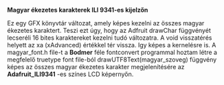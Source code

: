 **Magyar ékezetes karakterek ILI 9341-es kijelzőn**

Ez egy GFX könyvtár változat, amely képes kezelni az összes magyar ékezetes karaktert. Teszi ezt úgy, hogy az Adfruit drawChar függvényét lecseréli 16 bites karaktereket kezelni tudó változatra. A void visszatérés helyett az xa (xAdvanced) értékkel tér vissza. Igy képes a kernelésre is.
A magyar_font.h file-t a **Bodmer** féle fontconvert programmal hoztam létre a megfelelő truetype font file-ból
drawUTF8Text(magyar_szoveg) függvény képes az összes magyar ékezetes karakter megjelenítésére az **Adafruit_ILI9341** -es színes LCD képernyőn.
